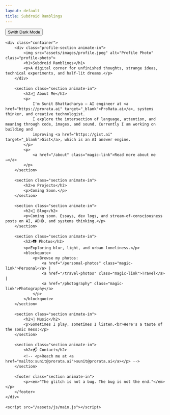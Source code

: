 ```yaml
---
layout: default
title: Subdroid Ramblings
---
```


<!DOCTYPE html>
<html lang="en">
<head>
    <meta charset="UTF-8">
    <meta name="viewport" content="width=device-width, initial-scale=1.0">
    <title>{{ page.title }}</title>
    <link rel="stylesheet" href="/assets/css/style.css">
</head>
<body>
    <button id="theme-toggle" class="magic-link">Swith Dark Mode</button>
    
    <div class="container">
        <div class="profile-section animate-in">
            <img src="assets/images/profile.jpeg" alt="Profile Photo" class="profile-photo">
            <h1>Subdroid Ramblings</h1>
            <p>A digital corner for unfinished thoughts, strange ideas, technical experiments, and half-lit dreams.</p>
        </div>

        <section class="section animate-in">
            <h2>🧠 About Me</h2>
            <p>
                I'm Sunit Bhattacharya — AI engineer at <a href="https://prorata.ai" target="_blank">ProRata.ai</a>, systems thinker, and creative technologist.
                I explore the intersection of language, attention, and meaning through code, images, and sound. Currently I am working on building and
                improving <a href="https://gist.ai" target="_blank">Gist</a>, which is an AI answer engine.
            </p>
            <p>
                <a href="/about" class="magic-link">Read more about me →</a>
            </p>
        </section>

        <section class="section animate-in">
            <h2>⚙️ Projects</h2>
            <p>Coming Soon.</p>
        </section>

        <section class="section animate-in">
            <h2>📓 Blog</h2>
            <p>Coming soon. Essays, dev logs, and stream-of-consciousness posts on AI, ADHD, and systems thinking.</p>
        </section>

        <section class="section animate-in">
            <h2>📷 Photos</h2>
            <p>Exploring blur, light, and urban loneliness.</p>
            <blockquote>
                <p>Browse my photos: 
                    <a href="/personal-photos" class="magic-link">Personal</a> | 
                    <a href="/travel-photos" class="magic-link">Travel</a> | 
                    <a href="/photography" class="magic-link">Photography</a>
                </p>
            </blockquote>
        </section>

        <section class="section animate-in">
            <h2>🎵 Music</h2>
            <p>Sometimes I play, sometimes I listen.<br>Here's a taste of the sonic mess:</p>
        </section>

        <section class="section animate-in">
            <h2>📬 Contact</h2>
            <!-- <p>Reach me at <a href="mailto:sunit@prorata.ai">sunit@prorata.ai</a></p> -->
        </section>

        <footer class="section animate-in">
            <p><em>"The glitch is not a bug. The bug is not the end."</em></p>
        </footer>
    </div>

    <script src="/assets/js/main.js"></script>
</body>
</html>

